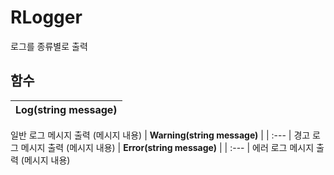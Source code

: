 # **RLogger**

로그를 종류별로 출력 
## **함수**

| **Log(string message)** |
| :--- |
일반 로그 메시지 출력 (메시지 내용) 
| **Warning(string message)** |
| :--- |
경고 로그 메시지 출력 (메시지 내용) 
| **Error(string message)** |
| :--- |
에러 로그 메시지 출력 (메시지 내용) 
